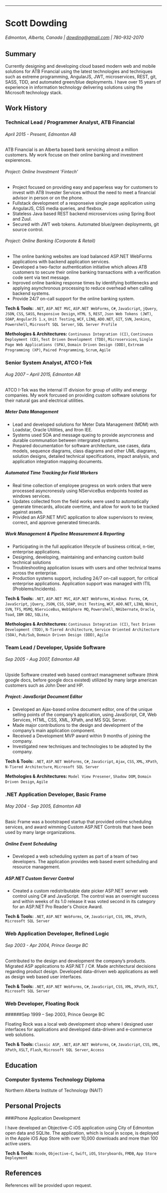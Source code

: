 ---
# Scott Dowding 	
###### Edmonton, Alberta, Canada | dowding@gmail.com  | 780-932-2070

## Summary

Currently designing and developing cloud based modern web and mobile solutions for ATB Financial using the latest technologies and techniques such as extreme programming, AngularJS, JWT, microservices, REST, git, SASS, TDD, and automated green/blue deployments. I have over 15 years of experience in information technology delivering solutions using the Microsoft technology stack.

## Work History

### Technical Lead / Programmer Analyst, ATB Financial	
###### April 2015 - Present, Edmonton AB
ATB Financial is an Alberta based bank servicing almost a million customers. My work focuse on their online banking and investment expierences.

###### Project: Online Investment 'Fintech'
* Project focused on providing easy and paperless way for customers to invest with ATB Invester Services without the need to meet a financial advisor in person or on the phone. 
* Fullstack development of a responseive single page application using AngularJS, CSS media queries, and flexbox.
* Stateless Java based REST backend microservices using Spring Boot and Zuul.
* Secured with JWT web tokens. Automated blue/green deployments, git source control.

###### Project: Online Banking (Corporate & Retail)
* The online banking websites are load balanced ASP.NET WebForms applications with backend application services.
* Developed a two-factor authentication initiative which allows ATB customers to secure their online banking transactions with a verification code sent via text message.
* Inproved online banking response times by identifying bottlenecks and applying asynchronous processing to reduce overhead when calling backend systems.
* Provide 24/7 on-call support for the online banking system.

**Tech & Tools:** 
`.NET`, `ASP.NET MVC`, `ASP.NET WebForms`, `C#`, `JavaScript`, `jQuery`, `JSON`, `CSS`, `SASS`, `Responsive Design`, `HTML 5`, `REST`, `Json Web Tokens (JWT)`, `SOAP`, `AngularJS 1.x`, `Unit Testing`, `WCF`, `LINQ`, `ADO.NET`, 
`GIT`, `SVN`, `Jenkins`, `Powershell`, 
`Microsoft SQL Server`, `SQL Server Profile`

**Methologies & Architectures:** 
`Continuous Integration (CI)`, `Continuous Deployment (CD)`, `Test Driven Development (TDD)`, 
`Microservices`, `Single Page Web Applications (SPA)`, `Domain Driven Design (DDD)`, 
`Extream Programming (XP)`, `Paired Programming`, `Scrum`, `Agile`

### Senior System Analyst, ATCO I-Tek	
###### Aug 2007 – April 2015, Edmonton AB
ATCO I-Tek was the internal IT division for group of utility and energy companies. My work forcused on providing custom software solutions for their natural gas and electrical utilities.

##### Meter Data Management
* Lead and developed solutions for Meter Data Management (MDM) with Loadstar, Oracle Utilities, and Itron IEE.
* Systems used SOA and message queing to provide asyncroness and durable communation between intergrated systems.
* Prepared documentation for software architecture, use cases, data models, sequence diagrams, class diagrams and other UML diagrams, solution designs, detailed technical specifications, impact analysis, and application integration mapping documents. 

##### Automated Time Tracking for Field Workers
* Real time collection of employee progress on work orders that were processed asyncronessly using NServiceBus endpoints hosted as windows services.
* Updates collected from the field works were used to automatically generate timecards, allocate overtime, and allow for work to be tracked against assets.
* Privided an ASP.NET MVC application to allow supervisors to review, correct, and approve generated timecards.

##### Work Management & Pipeline Measurement & Reporting
* Participating in the full application lifecycle of business critical, n-tier, enterprise applications.
* Designing, developing, maintaining and enhancing custom build technical solutions
* Troubleshooting application issues with users and other technical teams across the enterprise.
* Production systems support, including 24/7 on-call support, for critical enterprise applications. Application support was managed with ITIL (Problems/Incidents).

**Tech & Tools:** 
`.NET`, `ASP.NET MVC`, `ASP.NET WebForms`, `Windows Forms`, `C#`, `JavaScript`, `jQuery`, `JSON`, `CSS`, `SOAP`, `Unit Testing`, `WCF`, `ADO.NET`, `LINQ`, `NUnit`, 
`SVN`, `TFS`, `MSMQ`, `NServiceBus`, `WebSphere MQ`, `Powershell`, `NHibernate`, 
`Oracle`, `Toad`, `IBM DB2`, `SQLite`, 

**Methologies & Architectures:** 
`Continuous Integration (CI)`, `Test Driven Development (TDD)`, `N-Tiered Architecture`, 
`Service Oriented Architecture (SOA)`, `Pub/Sub`, `Domain Driven Design (DDD)`, 
`Agile`

### Team Lead / Developer, Upside Software
###### Sep 2005 - Aug 2007, Edmonton AB

Upside Software created web based contract managmenet software (think google docs, before google docs existed) utilized by many large american customers such as John Deer and HP. 

##### Project: JavaScript Document Editor
* Developed an Ajax-based online document editor, one of the unique selling points of the company’s application, using JavaScript, C#, Web Services, HTML, CSS, XML, XPath, and MS SQL Server.
* Made major contributions to the design and development of the company’s main application component.
* Received a Development MVP award within 9 months of joining the company.
* Investigated new techniques and technologies to be adopted by the company.

**Tech & Tools:** 
`.NET`, `ASP.NET WebForms`, `C#`, `JavaScript`, `Ajax`, `CSS`, `XML`, `XPath`, `N-Tiered Architecture`,
`Microsoft SQL Server`

**Methologies & Architectures:** 
`Model View Presener`,
`Shadow DOM`, `Domain Driven Design`, 
`Agile`

### .NET Application Developer, Basic Frame
###### May 2004 - Sep 2005, Edmonton AB

Basic Frame was a bootstraped startup that provided online scheduling services, and award wimming Custom ASP.NET Controls that have been used by many large organizations.

##### Online Event Scheduling
* Developed a web scheduling system as part of a team of two developers. The application provides web based event scheduling and resource management.

##### ASP.NET Custom Server Control
* Created a custom redistributable date picker ASP.NET server web control using C# and JavaScript. The control was an overnight success and within weeks of its 1.0 release it was voted second in its category for an ASP.NET Pro Reader's Choice Award.

**Tech & Tools:** 
`.NET`, `ASP.NET WebForms`, `C#`, `JavaScript`, `CSS`, `XML`, `XPath`, 
`Microsoft SQL Server`

### Web Application Developer, Refined Logic	
###### Sep 2003 - Apr 2004, Prince George BC

Contributed to the design and development the company’s products. Migrated ASP applications to ASP.NET / C#. Made architectural decisions regarding product design. Developed data-driven web applications as well as design web based user interfaces.

**Tech & Tools:** 
`.NET`, `ASP.NET WebForms`, `C#`, `JavaScript`, `CSS`, `XML`, `XPath`, `XSLT`, 
`Microsoft SQL Server`

### Web Developer, Floating Rock
######Sep 1999 – Sep 2003, Prince George BC
 
Floating Rock was a local web development shop where I designed user interfaces for applications and developed data-driven and e-commerce web solutions.

**Tech & Tools:** 
`Classic ASP`, `.NET`, `ASP.NET WebForms`, `C#`, `JavaScript`, `CSS`, `XML`, `XPath`, `XSLT`, `Flash`, 
`Microsoft SQL Server`, `Access`

## Education

### Computer Systems Technology Diploma

Northern Alberta Institute of Technology (NAIT) 

## Personal Projects

###iPhone Application Development

I have developed an Objective-C iOS application using City of Edmonton open data and SQLIte. The application, which is local in scope, is deployed in the Apple iOS App Store with over 10,000 downloads and more than 100 active users.

**Tech & Tools:** 
`Xcode`, `Objective-C`, `Swift`, `iOS`, `Storyboards`, `FMDB`, `App Store Deployment`

## References

References will be provided upon request.
